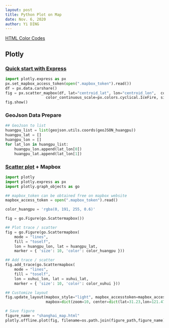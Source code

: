 ```yaml
---
layout: post
title: Python Plot on Map
date: Nov. 6, 2020
author: Yi DING
---
```


[HTML Color Codes](https://htmlcolorcodes.com/)

## Plotly

### [Quick start with Express](https://plotly.com/python/scattermapbox/)

``` python
import plotly.express as px
px.set_mapbox_access_token(open(".mapbox_token").read())
df = px.data.carshare()
fig = px.scatter_mapbox(df, lat="centroid_lat", lon="centroid_lon",  color="peak_hour", size="car_hours",
                  color_continuous_scale=px.colors.cyclical.IceFire, size_max=15, zoom=10)
fig.show()
```

### GeoJson Data Prepare

``` python
## GeoJson to list
huangpu_list = list(geojson.utils.coords(geoJSON_huangpu))
huangpu_lat = []
huangpu_lon = []
for lat_lon in huangpu_list:
    huangpu_lon.append(lat_lon[0])
    huangpu_lat.append(lat_lon[1])
```

### [Scatter plot](https://plotly.com/python/scattermapbox/) + Mapbox

``` python
import plotly
import plotly.express as px
import plotly.graph_objects as go

## mapbox_token can be obtained free on mapbox website
mapbox_access_token = open(".mapbox_token").read()

color_huangpu = 'rgba(0, 191, 255, 0.6)'

fig = go.Figure(go.Scattermapbox())

## Plot trace / scatter
fig = go.Figure(go.Scattermapbox(
    mode = "lines",
    fill = "toself",
    lon = huangpu_lon, lat = huangpu_lat,
    marker = { 'size': 10, 'color': color_huangpu }))

## Add trace / scatter
fig.add_trace(go.Scattermapbox(
    mode = "lines",
    fill = "toself",
    lon = xuhui_lon, lat = xuhui_lat,
    marker = { 'size': 10, 'color': color_xuhui }))

## Customize layout
fig.update_layout(mapbox_style="light", mapbox_accesstoken=mapbox_access_token,showlegend=False, 
                  mapbox=dict(zoom=10, center=dict(lat=31.23,lon=121.47), style='light'))

# Save figure
figure_name = "shanghai_map.html"
plotly.offline.plot(fig, filename=os.path.join(figure_path,figure_name))
```



